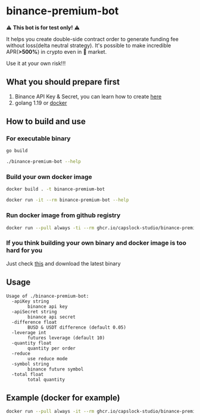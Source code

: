 # binance-premium-bot

:warning: **This bot is for test only!** :warning:

It helps you create double-side contract order to generate funding fee without loss(delta neutral strategy).
It's possible to make incredible APR(**>500%**) in crypto even in :bear: market.

<span color="red">Use it at your own risk!!!</span>

## What you should prepare first

1. Binance API Key & Secret, you can learn how to create [here](https://www.binance.com/en/amp/support/faq/360002502072)
2. golang 1.19 or [docker](https://www.docker.com/get-started/)

## How to build and use

### For executable binary

```bash
go build

./binance-premium-bot --help
```

### Build your own docker image

```bash
docker build . -t binance-premium-bot

docker run -it --rm binance-premium-bot --help
```

### Run docker image from github registry

```bash
docker run --pull always -ti --rm ghcr.io/capslock-studio/binance-premium-bot:main --help
```

### If you think building your own binary and docker image is too hard for you
Just check [this](https://github.com/CapsLock-Studio/binance-premium-bot/actions/workflows/go.yml) and download the latest binary

## Usage

```
Usage of ./binance-premium-bot:
  -apiKey string
    	binance api key
  -apiSecret string
    	binance api secret
  -difference float
    	BUSD & USDT difference (default 0.05)
  -leverage int
    	futures leverage (default 10)
  -quantity float
    	quantity per order
  -reduce
    	use reduce mode
  -symbol string
    	binance future symbol
  -total float
    	total quantity
```

## Example (docker for example)

```bash
docker run --pull always -it --rm ghcr.io/capslock-studio/binance-premium-bot:main -total 0.002 -quantity 0.001 -symbol BTC -apiKey XXX -apiSecret XXX
```
